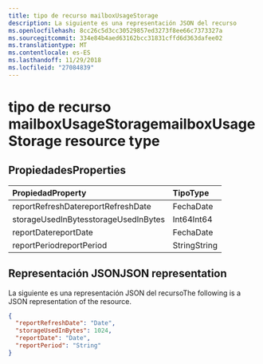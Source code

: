 ```yaml
---
title: tipo de recurso mailboxUsageStorage
description: La siguiente es una representación JSON del recurso
ms.openlocfilehash: 8cc26c5d3cc30529857ed3273f8ee66c7373327a
ms.sourcegitcommit: 334e84b4aed63162bcc31831cffd6d363dafee02
ms.translationtype: MT
ms.contentlocale: es-ES
ms.lasthandoff: 11/29/2018
ms.locfileid: "27084839"
---
```

# <a name="mailboxusagestorage-resource-type"></a><span data-ttu-id="69e82-103">tipo de recurso mailboxUsageStorage</span><span class="sxs-lookup"><span data-stu-id="69e82-103">mailboxUsageStorage resource type</span></span>

## <a name="properties"></a><span data-ttu-id="69e82-104">Propiedades</span><span class="sxs-lookup"><span data-stu-id="69e82-104">Properties</span></span>

| <span data-ttu-id="69e82-105">Propiedad</span><span class="sxs-lookup"><span data-stu-id="69e82-105">Property</span></span>           | <span data-ttu-id="69e82-106">Tipo</span><span class="sxs-lookup"><span data-stu-id="69e82-106">Type</span></span>   |
| :----------------- | :----- |
| <span data-ttu-id="69e82-107">reportRefreshDate</span><span class="sxs-lookup"><span data-stu-id="69e82-107">reportRefreshDate</span></span>  | <span data-ttu-id="69e82-108">Fecha</span><span class="sxs-lookup"><span data-stu-id="69e82-108">Date</span></span>   |
| <span data-ttu-id="69e82-109">storageUsedInBytes</span><span class="sxs-lookup"><span data-stu-id="69e82-109">storageUsedInBytes</span></span> | <span data-ttu-id="69e82-110">Int64</span><span class="sxs-lookup"><span data-stu-id="69e82-110">Int64</span></span>  |
| <span data-ttu-id="69e82-111">reportDate</span><span class="sxs-lookup"><span data-stu-id="69e82-111">reportDate</span></span>         | <span data-ttu-id="69e82-112">Fecha</span><span class="sxs-lookup"><span data-stu-id="69e82-112">Date</span></span>   |
| <span data-ttu-id="69e82-113">reportPeriod</span><span class="sxs-lookup"><span data-stu-id="69e82-113">reportPeriod</span></span>       | <span data-ttu-id="69e82-114">String</span><span class="sxs-lookup"><span data-stu-id="69e82-114">String</span></span> |

## <a name="json-representation"></a><span data-ttu-id="69e82-115">Representación JSON</span><span class="sxs-lookup"><span data-stu-id="69e82-115">JSON representation</span></span>

<span data-ttu-id="69e82-116">La siguiente es una representación JSON del recurso</span><span class="sxs-lookup"><span data-stu-id="69e82-116">The following is a JSON representation of the resource.</span></span>

<!-- {
  "blockType": "resource",
  "@odata.type": "microsoft.graph.mailboxUsageStorage"
} -->

```json
{
  "reportRefreshDate": "Date", 
  "storageUsedInBytes": 1024, 
  "reportDate": "Date", 
  "reportPeriod": "String"
}
```
